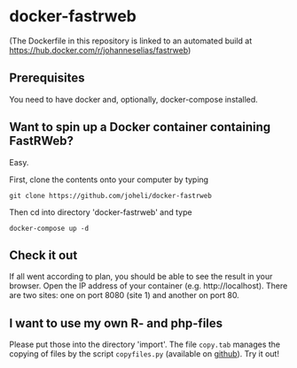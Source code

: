 # docker-fastrweb

(The Dockerfile in this repository is linked to an automated build at https://hub.docker.com/r/johanneselias/fastrweb)

## Prerequisites

You need to have docker and, optionally, docker-compose installed.

## Want to spin up a Docker container containing FastRWeb?

Easy.

First, clone the contents onto your computer by typing

    git clone https://github.com/joheli/docker-fastrweb
    
Then cd into directory 'docker-fastrweb' and type

    docker-compose up -d
    
## Check it out

If all went according to plan, you should be able to see the result in your browser. Open the IP address of your container (e.g. http://localhost). There are two sites: one on port 8080 (site 1) and another on port 80.

## I want to use my own R- and php-files

Please put those into the directory 'import'. The file ```copy.tab``` manages the copying of files by the script ```copyfiles.py``` (available on [github](https://github.com/joheli/copyfiles)). Try it out!
